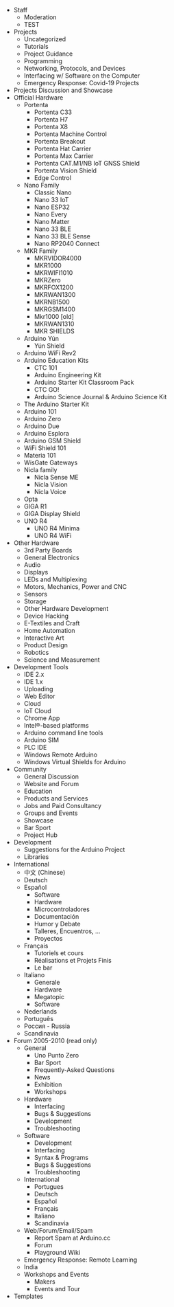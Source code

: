 - Staff
  - Moderation
  - TEST
- Projects
  - Uncategorized
  - Tutorials
  - Project Guidance
  - Programming
  - Networking, Protocols, and Devices
  - Interfacing w/ Software on the Computer
  - Emergency Response: Covid-19 Projects
- Projects Discussion and Showcase
- Official Hardware
  - Portenta
    - Portenta C33
    - Portenta H7
    - Portenta X8
    - Portenta Machine Control
    - Portenta Breakout
    - Portenta Hat Carrier
    - Portenta Max Carrier
    - Portenta CAT.M1/NB IoT GNSS Shield
    - Portenta Vision Shield
    - Edge Control
  - Nano Family
    - Classic Nano
    - Nano 33 IoT
    - Nano ESP32
    - Nano Every
    - Nano Matter
    - Nano 33 BLE
    - Nano 33 BLE Sense
    - Nano RP2040 Connect
  - MKR Family
    - MKRVIDOR4000
    - MKR1000
    - MKRWIFI1010
    - MKRZero
    - MKRFOX1200
    - MKRWAN1300
    - MKRNB1500
    - MKRGSM1400
    - Mkr1000 [old]
    - MKRWAN1310
    - MKR SHIELDS
  - Arduino Yún
    - Yún Shield
  - Arduino WiFi Rev2
  - Arduino Education Kits
    - CTC 101
    - Arduino Engineering Kit
    - Arduino Starter Kit Classroom Pack
    - CTC GO!
    - Arduino Science Journal & Arduino Science Kit
  - The Arduino Starter Kit
  - Arduino 101
  - Arduino Zero
  - Arduino Due
  - Arduino Esplora
  - Arduino GSM Shield
  - WiFi Shield 101
  - Materia 101
  - WisGate Gateways
  - Nicla family
    - Nicla Sense ME
    - Nicla Vision
    - Nicla Voice
  - Opta
  - GIGA R1
  - GIGA Display Shield
  - UNO R4
    - UNO R4 Minima
    - UNO R4 WiFi
- Other Hardware
  - 3rd Party Boards
  - General Electronics
  - Audio
  - Displays
  - LEDs and Multiplexing
  - Motors, Mechanics, Power and CNC
  - Sensors
  - Storage
  - Other Hardware Development
  - Device Hacking
  - E-Textiles and Craft
  - Home Automation
  - Interactive Art
  - Product Design
  - Robotics
  - Science and Measurement
- Development Tools
  - IDE 2.x
  - IDE 1.x
  - Uploading
  - Web Editor
  - Cloud
  - IoT Cloud
  - Chrome App
  - Intel®-based platforms
  - Arduino command line tools
  - Arduino SIM
  - PLC IDE
  - Windows Remote Arduino
  - Windows Virtual Shields for Arduino
- Community
  - General Discussion
  - Website and Forum
  - Education
  - Products and Services
  - Jobs and Paid Consultancy
  - Groups and Events
  - Showcase
  - Bar Sport
  - Project Hub
- Development
  - Suggestions for the Arduino Project
  - Libraries
- International
  - 中文 (Chinese)
  - Deutsch
  - Español
    - Software
    - Hardware
    - Microcontroladores
    - Documentación
    - Humor y Debate
    - Talleres, Encuentros, ...
    - Proyectos
  - Français
    - Tutoriels et cours
    - Réalisations et Projets Finis
    - Le bar
  - Italiano
    - Generale
    - Hardware
    - Megatopic
    - Software
  - Nederlands
  - Português
  - Россия - Russia
  - Scandinavia
- Forum 2005-2010 (read only)
  - General
    - Uno Punto Zero
    - Bar Sport
    - Frequently-Asked Questions
    - News
    - Exhibition
    - Workshops
  - Hardware
    - Interfacing
    - Bugs & Suggestions
    - Development
    - Troubleshooting
  - Software
    - Development
    - Interfacing
    - Syntax & Programs
    - Bugs & Suggestions
    - Troubleshooting
  - International
    - Portugues
    - Deutsch
    - Español
    - Français
    - Italiano
    - Scandinavia
  - Web/Forum/Email/Spam
    - Report Spam at Arduino.cc
    - Forum
    - Playground Wiki
  - Emergency Response: Remote Learning
  - India
  - Workshops and Events
    - Makers
    - Events and Tour
- Templates
